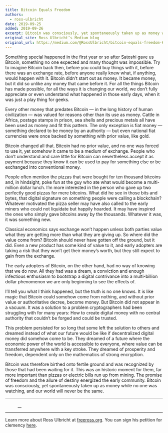 ```yaml
---
title: Bitcoin Equals Freedom
authors:
  - ross-ulbricht
date: 2019-09-25
added: 2019-09-26
excerpt: Bitcoin was consciously, yet spontaneously taken up as money while no one was watching, and our world will never be the same.
original_site: Ross Ulbricht’s Medium blog
original_url: https://medium.com/@RossUlbricht/bitcoin-equals-freedom-6c33986b4852
---
```


Something special happened in the first year or so after Satoshi gave us Bitcoin, something no one expected and many thought was impossible. Try to imagine Bitcoin back then, before you could buy things with it, before there was an exchange rate, before anyone really knew what, if anything, would happen with it. Bitcoin didn’t start out as money. It became money, but it did so unlike any money that came before it. For all the things Bitcoin has made possible, for all the ways it is changing our world, we don’t fully appreciate or even understand what happened in those early days, when it was just a play thing for geeks.

Every other money that predates Bitcoin — in the long history of human civilization — was valued for reasons other than its use as money. Cattle in Africa, postage stamps in prison, sea shells and precious metals all have been used as money and fit this pattern. The only exception is fiat money — something declared to be money by an authority — but even national fiat currencies were once backed by something with prior value, like gold.

Bitcoin changed all that. Bitcoin had no prior value, and no one was forced to use it, yet somehow it came to be a medium of exchange. People who don’t understand and care little for Bitcoin can nevertheless accept it as payment because they know it can be used to pay for something else or be exchanged into conventional money.

People often mention the pizzas that were bought for ten thousand bitcoins and, in hindsight, poke fun at the guy who ate what would become a multi-million dollar lunch. I’m more interested in the person who gave up two perfectly good pizzas for mere bitcoins. What did he see in those bits and bytes, that digital signature on something people were calling a blockchain? Whatever motivated the pizza seller may have also called to the early miners who could not liquidate but happily hoarded. It may have inspired the ones who simply gave bitcoins away by the thousands. Whatever it was, it was something new.

Classical economics says exchange won’t happen unless both parties value what they are getting more than what they are giving up. So where did the value come from? Bitcoin should never have gotten off the ground, but it did. Even a new product has some kind of value to it, and early adopters are taking a risk that they won’t get their money’s worth, but they still expect to gain from the exchange.

The early adopters of Bitcoin, on the other hand, had no way of knowing that we do now. All they had was a dream, a conviction and enough infectious enthusiasm to bootstrap a digital contrivance into a multi-billion dollar phenomenon we are only beginning to see the effects of.

I’ll tell you what I think happened, but the truth is no one knows. It is like magic that Bitcoin could somehow come from nothing, and without prior value or authoritative decree, become money. But Bitcoin did not appear in a vacuum. It was a solution to a problem cryptographers had been struggling with for many years: How to create digital money with no central authority that couldn’t be forged and could be trusted.

This problem persisted for so long that some left the solution to others and dreamed instead of what our future would be like if decentralized digital money did somehow come to be. They dreamed of a future where the economic power of the world is accessible to everyone, where value can be transferred anywhere with a key stroke. They dreamed of prosperity and freedom, dependent only on the mathematics of strong encryption.

Bitcoin was therefore birthed onto fertile ground and was recognized by those that had been waiting for it. This was an historic moment for them, far more important than pizzas or electric bills run up from mining. The promise of freedom and the allure of destiny energized the early community. Bitcoin was consciously, yet spontaneously taken up as money while no one was watching, and our world will never be the same.

---

<figure>
  <div class="img-container">
    <a href="/static/img/mempool/bitcoin-equals-freedom/scan-1.jpg" target="_blank">
      <img src="/static/img/mempool/bitcoin-equals-freedom/scan-1.jpg" alt="" />
    </a>
    <a href="/static/img/mempool/bitcoin-equals-freedom/scan-2.jpg" target="_blank">
      <img src="/static/img/mempool/bitcoin-equals-freedom/scan-2.jpg" alt="" />
    </a>
    <a href="/static/img/mempool/bitcoin-equals-freedom/scan-3.jpg" target="_blank">
      <img src="/static/img/mempool/bitcoin-equals-freedom/scan-3.jpg" alt="" />
    </a>
    <a href="/static/img/mempool/bitcoin-equals-freedom/scan-4.jpg" target="_blank">
      <img src="/static/img/mempool/bitcoin-equals-freedom/scan-4.jpg" alt="" />
    </a>
  </div>
</figure>

---

Learn more about Ross Ulbricht at [freeross.org](https://freeross.org/). You can sign his petition for clemency [here](https://freeross.org/petition).
